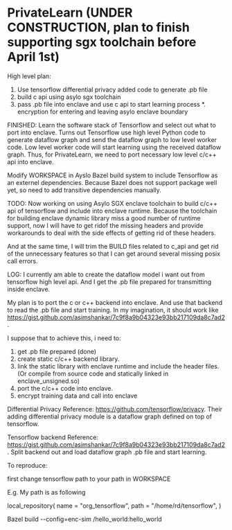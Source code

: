 # PrivateLearn (UNDER CONSTRUCTION, plan to finish supporting sgx toolchain before April 1st)


High level plan:
1. Use tensorflow differential privacy added code to generate .pb file
2. build c api using asylo sgx toolchain
3. pass .pb file into enclave and use c api to start learning process
*. encryption for entering and leaving asylo enclave boundary


FINISHED:
Learn the software stack of Tensorflow and select out what to port into enclave.
Turns out Tensorflow use high level Python code to generate dataflow graph and send the dataflow graph to low level worker code. Low level worker code will start learning using the received dataflow graph. Thus, for PrivateLearn, we need to port necessary low level c/c++ api into enclave.

Modify WORKSPACE in Ayslo Bazel build system to include Tensorflow as an externel dependencies. Because Bazel does not support package well yet, so need to add transitive dependencies manually.


TODO:
Now working on using Asylo SGX enclave toolchain to build c/c++ api of tensorflow and include into enclave runtime. Because the toolchain for building enclave dynamic library miss a good number of runtime support, now I will have to get ridof the missing headers and provide workarounds to deal with the side effects of getting rid of these headers.

And at the same time, I will trim the BUILD files related to c_api and get rid of the unnecessary features so that I can get around several missing posix call errors.



LOG:
I currently am able to create the dataflow model i want out from tensorflow high level api. And I get the .pb file prepared for transmitting inside enclave.

My plan is to port the c or c++ backend into enclave. And use that backend to read the .pb file and start training. In my imagination, it should work like https://gist.github.com/asimshankar/7c9f8a9b04323e93bb217109da8c7ad2. 

I suppose that to achieve this, i need to:
1. get .pb file prepared (done)
2. create static c/c++ backend library.
3. link the static library with enclave runtime and include the header files.  (Or compile from source code and statically linked in enclave_unsigned.so)
4. port the c/c++ code into enclave.
5. encrypt training data and call into enclave



Differential Privacy Reference:
https://github.com/tensorflow/privacy. Their adding differential privacy module is a dataflow graph defined on top of tensorflow.

Tensorflow backend Reference:
https://gist.github.com/asimshankar/7c9f8a9b04323e93bb217109da8c7ad2. Split backend out and load dataflow graph .pb file and start learning.

To reproduce:

first change tensorflow path to your path in WORKSPACE

E.g. My path is as following

local_repository(
    name = "org_tensorflow",
    path = "/home/rd/tensorflow",
)

Bazel build --config=enc-sim /hello_world:hello_world

